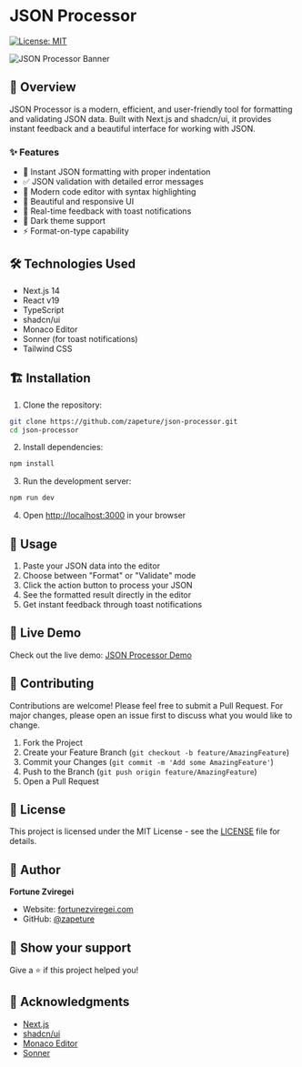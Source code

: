 # JSON Processor

[![License: MIT](https://img.shields.io/badge/License-MIT-yellow.svg)](https://opensource.org/licenses/MIT)

![JSON Processor Banner](https://res.cloudinary.com/zapeture/image/upload/v1742526485/MISC/jm5awtd48ykg2mvkr2kl.png)

## 🚀 Overview

JSON Processor is a modern, efficient, and user-friendly tool for formatting and validating JSON data. Built with Next.js and shadcn/ui, it provides instant feedback and a beautiful interface for working with JSON.

### ✨ Features

- 🎯 Instant JSON formatting with proper indentation
- ✅ JSON validation with detailed error messages
- 📝 Modern code editor with syntax highlighting
- 📱 Beautiful and responsive UI
- 🔔 Real-time feedback with toast notifications
- 🎨 Dark theme support
- ⚡ Format-on-type capability

## 🛠️ Technologies Used

- Next.js 14
- React v19
- TypeScript
- shadcn/ui
- Monaco Editor
- Sonner (for toast notifications)
- Tailwind CSS

## 🏗️ Installation

1. Clone the repository:

```bash
git clone https://github.com/zapeture/json-processor.git
cd json-processor
```

2. Install dependencies:

```bash
npm install
```

3. Run the development server:

```bash
npm run dev
```

4. Open [http://localhost:3000](http://localhost:3000) in your browser

## 🎯 Usage

1. Paste your JSON data into the editor
2. Choose between "Format" or "Validate" mode
3. Click the action button to process your JSON
4. See the formatted result directly in the editor
5. Get instant feedback through toast notifications

## 🚀 Live Demo

Check out the live demo: [JSON Processor Demo](https://jsonprocessor.fortunezviregei.com)

## 🤝 Contributing

Contributions are welcome! Please feel free to submit a Pull Request. For major changes, please open an issue first to discuss what you would like to change.

1. Fork the Project
2. Create your Feature Branch (`git checkout -b feature/AmazingFeature`)
3. Commit your Changes (`git commit -m 'Add some AmazingFeature'`)
4. Push to the Branch (`git push origin feature/AmazingFeature`)
5. Open a Pull Request

## 📝 License

This project is licensed under the MIT License - see the [LICENSE](LICENSE) file for details.

## 👤 Author

**Fortune Zviregei**

- Website: [fortunezviregei.com](https://fortunezviregei.com/)
- GitHub: [@zapeture](https://github.com/zapeture)

## 🌟 Show your support

Give a ⭐️ if this project helped you!

## 🙏 Acknowledgments

- [Next.js](https://nextjs.org)
- [shadcn/ui](https://ui.shadcn.com)
- [Monaco Editor](https://microsoft.github.io/monaco-editor/)
- [Sonner](https://sonner.emilkowal.ski/)
